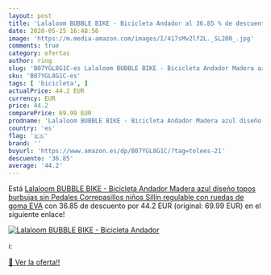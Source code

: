 ```yaml
---
layout: post
title: 'Lalaloom BUBBLE BIKE - Bicicleta Andador al 36.85 % de descuento'
date: 2020-05-25 16:48:56
image: 'https://m.media-amazon.com/images/I/417sMv2lf2L._SL200_.jpg'
comments: true
category: ofertas
author: ring
slug: 'B07YGL8G1C-es Lalaloom BUBBLE BIKE - Bicicleta Andador Madera azul...'
sku: 'B07YGL8G1C-es'
tags: [ 'bicicleta', ]
actualPrice: 44.2 EUR
currency: EUR
price: 44.2
comparePrice: 69.99 EUR
prodname: 'Lalaloom BUBBLE BIKE - Bicicleta Andador Madera azul diseño topos burbujas sin Pedales  Correpasillos niños Sillín regulable con ruedas de goma EVA'
country: 'es'
flag: '🇪🇸'
brand: ''
buyurl: 'https://www.amazon.es/dp/B07YGL8G1C/?tag=tolees-21'
descuento: '36.85'
average: '44.2'
---
```


Está [Lalaloom BUBBLE BIKE - Bicicleta Andador Madera azul diseño topos burbujas sin Pedales  Correpasillos niños Sillín regulable con ruedas de goma EVA](https://www.amazon.es/dp/B07YGL8G1C/?tag=tolees-21) con 36.85 de descuento por 44.2 EUR (original: 69.99 EUR) en el siguiente enlace!

[![Lalaloom BUBBLE BIKE - Bicicleta Andador](https://m.media-amazon.com/images/I/417sMv2lf2L._SL200_.jpg)](https://www.amazon.es/dp/B07YGL8G1C/?tag=tolees-21)

ℹ️:


[🛒 Ver la oferta!!](https://www.amazon.es/dp/B07YGL8G1C/?tag=tolees-21)
